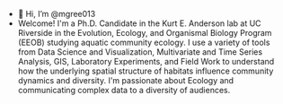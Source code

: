 - 👋 Hi, I’m @mgree013
- Welcome! I'm a Ph.D. Candidate in the Kurt E. Anderson lab at UC Riverside in the  Evolution, Ecology, and Organismal Biology Program (EEOB) studying aquatic community ecology. I use a variety of tools from Data Science and Visualization, Multivariate and Time Series Analysis, GIS, Laboratory Experiments, and Field Work to understand how the underlying spatial structure of habitats influence community dynamics and diversity. I'm passionate about Ecology and communicating complex data to a diversity of audiences.

<!---
mgree013/mgree013 is a ✨ special ✨ repository because its `README.md` (this file) appears on your GitHub profile.
You can click the Preview link to take a look at your changes.
--->
